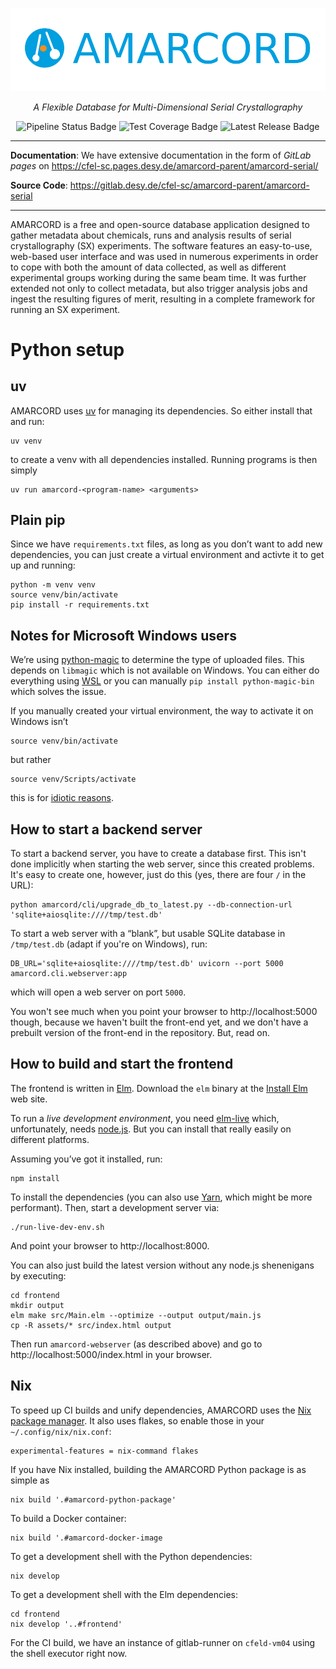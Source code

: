 <div align="center">
  <p>
	<a href="http://cfel-sc.pages.desy.de/amarcord-parent/amarcord-serial/"><img src="/docs/source/amarcord-logo-with-title.png" alt="AMARCORD Logo with Title Text"></a>
  </p>
  <p>
	  <em>A Flexible Database for Multi-Dimensional Serial Crystallography</em>
  </p>

  <img src="https://gitlab.desy.de/cfel-sc/amarcord-parent/amarcord-serial/badges/main/pipeline.svg" alt="Pipeline Status Badge" />
  <img src="https://gitlab.desy.de/cfel-sc/amarcord-parent/amarcord-serial/badges/main/coverage.svg?min_good=79" alt="Test Coverage Badge" />
  <img src="https://gitlab.desy.de/cfel-sc/amarcord-parent/amarcord-serial/-/badges/release.svg" alt="Latest Release Badge" />
</div>

---

**Documentation**: We have extensive documentation in the form of *GitLab pages* on https://cfel-sc.pages.desy.de/amarcord-parent/amarcord-serial/

**Source Code**: https://gitlab.desy.de/cfel-sc/amarcord-parent/amarcord-serial

---

AMARCORD is a free and open-source database application designed to gather metadata about chemicals, runs and analysis results of serial crystallography (SX) experiments. The software features an easy-to-use, web-based user interface and was used in numerous experiments in order to cope with both the amount of data collected, as well as different experimental groups working during the same beam time. It was further extended not only to collect metadata, but also trigger analysis jobs and ingest the resulting figures of merit, resulting in a complete framework for running an SX experiment.

# Python setup

## uv
AMARCORD uses [uv](https://docs.astral.sh/uv/) for managing its dependencies. So either install that and run:

```
uv venv
```

to create a venv with all dependencies installed. Running programs is then simply

```
uv run amarcord-<program-name> <arguments>
```

## Plain pip

Since we have `requirements.txt` files, as long as you don’t want to add new dependencies, you can just create a virtual environment and activte it to get up and running:

```
python -m venv venv
source venv/bin/activate
pip install -r requirements.txt
```

## Notes for Microsoft Windows users

We’re using [python-magic](https://pypi.org/project/python-magic/) to determine the type of uploaded files. This depends on `libmagic` which is not available on Windows. You can either do everything using [WSL](https://docs.microsoft.com/en-us/windows/wsl/install) or you can manually `pip install python-magic-bin` which solves the issue.

If you manually created your virtual environment, the way to activate it on Windows isn’t

``` shell
source venv/bin/activate
```

but rather

``` shell
source venv/Scripts/activate
```

this is for [idiotic reasons](https://stackoverflow.com/questions/43826134/why-is-the-bin-directory-named-differently-scripts-on-windows).

## How to start a backend server

To start a backend server, you have to create a database first. This isn't done implicitly when starting the web server, since this created problems. It's easy to create one, however, just do this (yes, there are four `/` in the URL):

```
python amarcord/cli/upgrade_db_to_latest.py --db-connection-url 'sqlite+aiosqlite:////tmp/test.db'
```

To start a web server with a “blank”, but usable SQLite database in `/tmp/test.db` (adapt if you're on Windows), run:

```
DB_URL='sqlite+aiosqlite:////tmp/test.db' uvicorn --port 5000 amarcord.cli.webserver:app
```

which will open a web server on port `5000`.

You won't see much when you point your browser to http://localhost:5000 though, because we haven't built the front-end yet, and we don't have a prebuilt version of the front-end in the repository. But, read on.

## How to build and start the frontend

The frontend is written in [Elm](https://elm-lang.org/). Download the `elm` binary at the [Install Elm](https://guide.elm-lang.org/install/elm.html) web site.

To run a *live development environment*, you need [elm-live](https://github.com/wking-io/elm-live) which, unfortunately, needs [node.js](https://nodejs.org/en/). But you can install that really easily on different platforms.

Assuming you’ve got it installed, run:

```
npm install
```

To install the dependencies (you can also use [Yarn](https://yarnpkg.com/), which might be more performant). Then, start a development server via:

```
./run-live-dev-env.sh
```

And point your browser to http://localhost:8000.

You can also just build the latest version without any node.js shenenigans by executing:

```
cd frontend
mkdir output
elm make src/Main.elm --optimize --output output/main.js
cp -R assets/* src/index.html output
```

Then run `amarcord-webserver` (as described above) and go to http://localhost:5000/index.html
in your browser.

## Nix

To speed up CI builds and unify dependencies, AMARCORD uses the [Nix package manager](https://nixos.org/). It also uses flakes, so enable those in your `~/.config/nix/nix.conf`:

```
experimental-features = nix-command flakes
```

If you have Nix installed, building the AMARCORD Python package is as simple as

```shell
nix build '.#amarcord-python-package'
```

To build a Docker container:

```shell
nix build '.#amarcord-docker-image
```

To get a development shell with the Python dependencies:

```shell
nix develop
```

To get a development shell with the Elm dependencies:

```shell
cd frontend
nix develop '..#frontend'
```

For the CI build, we have an instance of gitlab-runner on `cfeld-vm04` using the shell executor right now.
